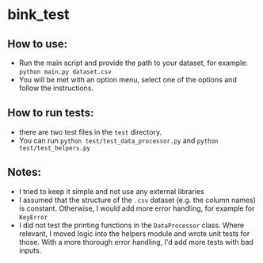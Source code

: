 # bink_test

## How to use:
- Run the main script and provide the path to your dataset, for example: `python main.py dataset.csv`
- You will be met with an option menu, select one of the options and follow the instructions.

## How to run tests:
- there are two test files in the `test` directory.
- You can run `python test/test_data_processor.py` and `python test/test_helpers.py`

## Notes:
- I tried to keep it simple and not use any external libraries 
- I assumed that the structure of the `.csv` dataset (e.g. the column names) is constant. Otherwise, I would add more error handling, for example for `KeyError`
- I did not test the printing functions in the `DataProcessor` class. Where relevant, I moved logic into the helpers module and wrote unit tests for those. With a more thorough error handling, I'd add more tests with bad inputs.